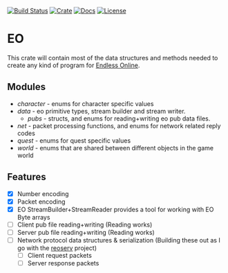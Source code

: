 [![Build Status][actions-badge]][actions-url]
[![Crate][crates-badge]][crates-url]
[![Docs][docs-badge]][docs-url]
[![License][mit-badge]][mit-url]

[crates-badge]: https://img.shields.io/crates/v/eo.svg
[crates-url]: https://crates.io/crates/tokio
[docs-badge]: https://img.shields.io/docsrs/eo.svg
[docs-url]: https://docs.rs/eo
[actions-badge]: https://github.com/sorokya/eo/workflows/Rust/badge.svg
[actions-url]: https://github.com/sorokya/eo/actions?query=branch%3Amaster
[mit-badge]: https://img.shields.io/badge/license-MIT-blue.svg
[mit-url]: https://github.com/sorokya/eo/blob/master/LICENSE

# EO
This crate will contain most of the data structures and methods needed
to create any kind of program for [Endless Online](https://game.eoserv.net/).

## Modules
* *character* - enums for character specific values
* *data* - eo primitive types, stream builder and stream writer.
    * *pubs* - structs, and enums for reading+writing eo pub data files.
* *net* - packet processing functions, and enums for network related reply codes
* *quest* - enums for quest specific values
* *world* - enums that are shared between different objects in the game world

## Features
* [x] Number encoding
* [x] Packet encoding
* [x] EO StreamBuilder+StreamReader provides a tool for working with EO Byte arrays
* [ ] Client pub file reading+writing (Reading works)
* [ ] Server pub file reading+writing (Reading works)
* [ ] Network protocol data structures & serialization (Building these out as I go with the [reoserv](https://github.com/sorokya/reoserv) project)
  * [ ] Client request packets
  * [ ] Server response packets
